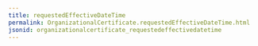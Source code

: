 ```yaml
---
title: requestedEffectiveDateTime
permalink: OrganizationalCertificate.requestedEffectiveDateTime.html
jsonid: organizationalcertificate_requestedeffectivedatetime
---
```

